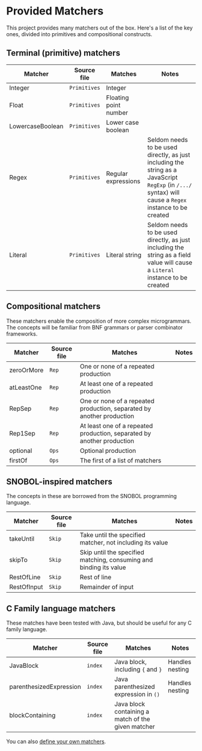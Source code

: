 # Provided Matchers
This project provides many matchers out of the box. Here's a list of the key ones, divided into primitives and compositional constructs.

## Terminal (primitive) matchers


| Matcher  |  Source file |  Matches | Notes  |
|---|---|---|---|
|  Integer | `Primitives`  |  Integer |   | 
| Float  |  `Primitives` |  Floating point number |   | 
| LowercaseBoolean  | `Primitives`  |  Lower case boolean |   | 
|  Regex |  `Primitives` |  Regular expressions | Seldom needs to be used directly, as just including the string as a JavaScript `RegExp` (in `/.../` syntax) will cause a `Regex` instance to be created   | 
| Literal  | `Primitives`  | Literal string  | Seldom needs to be used directly, as just including the string as a field value will cause a `Literal` instance to be created  | 


## Compositional matchers

These matchers enable the composition of more complex microgrammars. The concepts will be familiar from BNF grammars or parser combinator frameworks.

| Matcher  |  Source file |  Matches | Notes  |
|---|---|---|---|
| zeroOrMore  | `Rep`  | One or none of a repeated production   |   | 
|  atLeastOne |  `Rep` | At least one of a repeated production  |   | 
|  RepSep | `Rep`  |  One or none of a repeated production, separated by another production |   | 
|   Rep1Sep|  `Rep` | At least one of a repeated production, separated by another production  |   | 
|  optional | `Ops`  | Optional production  |   | 
| firstOf | `Ops` | The first of a list of matchers

## SNOBOL-inspired matchers

The concepts in these are borrowed from the SNOBOL programming language.

| Matcher  |  Source file |  Matches | Notes  |
|---|---|---|---|
| takeUntil | `Skip` | Take until the specified matcher, not including its value
| skipTo | `Skip` | Skip until the specified matching, consuming and binding its value
| RestOfLine  | `Skip`  | Rest of line   |   | 
|  RestOfInput |  `Skip` | Remainder of input |   | 

## C Family language matchers
These matches have been tested with Java, but should be useful for any C family language.

| Matcher  |  Source file |  Matches | Notes  |
|---|---|---|---|
| JavaBlock  | `index`  | Java block, including `{` and `}`  | Handles nesting  | 
|  parenthesizedExpression |  `index` | Java parenthesized expression in `()` | Handles nesting  |   | 
| blockContaining | `index` | Java block containing a match of the given matcher


You can also [define your own matchers](customMatchers.md).